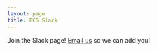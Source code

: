 ```yaml
---
layout: page
title: ECS Slack
---
```


Join the Slack page!
[Email us](mailto:OceanObsECS@gmail.com) so we can add you!
